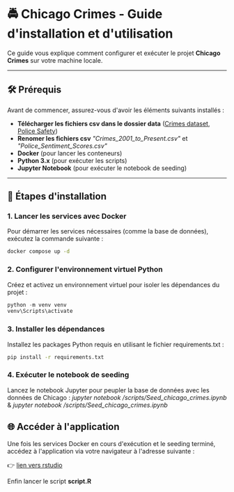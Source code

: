 # 🚔 Chicago Crimes - Guide d'installation et d'utilisation

Ce guide vous explique comment configurer et exécuter le projet **Chicago Crimes** sur votre machine locale.

---

## 🛠️ Prérequis

Avant de commencer, assurez-vous d'avoir les éléments suivants installés :

- **Télécharger les fichiers csv dans le dossier data** ([Crimes dataset](https://data.cityofchicago.org/Public-Safety/Crimes-2001-to-Present/ijzp-q8t2/data_preview), [Police Safety](https://data.cityofchicago.org/Public-Safety/Police-Sentiment-Scores/28me-84fj/about_data)) 
- **Renomer les fichiers csv** _"Crimes_2001_to_Present.csv"_ et _"Police_Sentiment_Scores.csv"_
- **Docker** (pour lancer les conteneurs)
- **Python 3.x** (pour exécuter les scripts)
- **Jupyter Notebook** (pour exécuter le notebook de seeding)

---

## 🚀 Étapes d'installation

### 1. Lancer les services avec Docker
Pour démarrer les services nécessaires (comme la base de données), exécutez la commande suivante :

```bash
docker compose up -d
```

### 2. Configurer l'environnement virtuel Python
Créez et activez un environnement virtuel pour isoler les dépendances du projet :

```python
python -m venv venv
venv\Scripts\activate
```

### 3. Installer les dépendances
Installez les packages Python requis en utilisant le fichier requirements.txt :
```bash
pip install -r requirements.txt
```

### 4. Exécuter le notebook de seeding
Lancez le notebook Jupyter pour peupler la base de données avec les données de Chicago : _jupyter notebook /scripts/Seed_chicago_crimes.ipynb_ & _jupyter notebook /scripts/Seed_chicago_crimes.ipynb_

## 🌐 Accéder à l'application
Une fois les services Docker en cours d'exécution et le seeding terminé, accédez à l'application via votre navigateur à l'adresse suivante :

👉 [lien vers rstudio](http://localhost:8787/)

Enfin lancer le script **script.R**